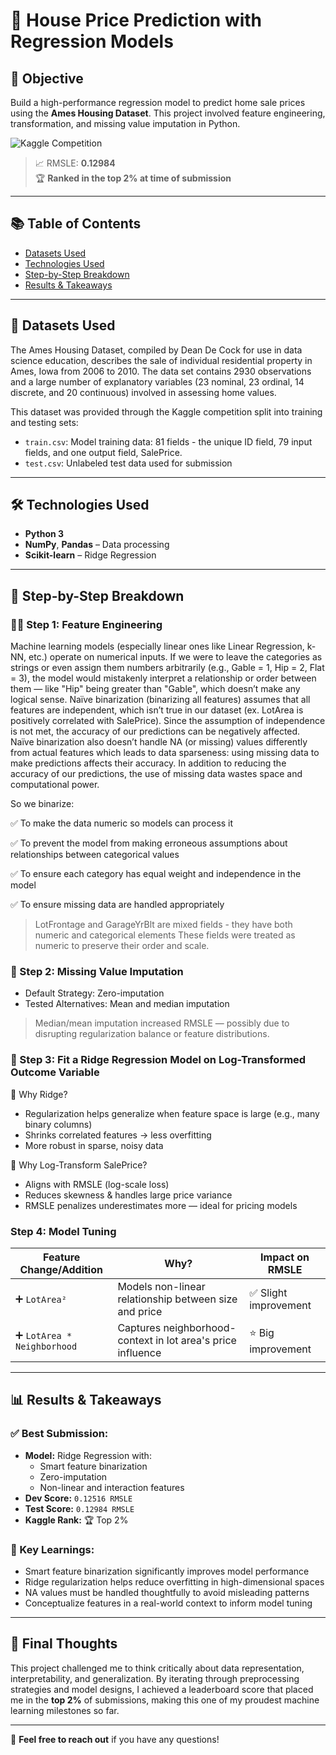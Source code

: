 # 🏡 House Price Prediction with Regression Models

## 📌 Objective

Build a high-performance regression model to predict home sale prices using the **Ames Housing Dataset**. This project involved feature engineering, transformation, and missing value imputation in Python.

![Kaggle Competition]((https://www.kaggle.com/competitions/home-data-for-ml-course/data))

> 📈 RMSLE: **0.12984**  
> 🏆 **Ranked in the top 2% at time of submission**  
---

## 📚 Table of Contents
 
- [Datasets Used](#-datasets-used)  
- [Technologies Used](#-technologies-used)  
- [Step-by-Step Breakdown](#-step-by-step-breakdown)  
- [Results & Takeaways](#-results--takeaways)

---

## 📂 Datasets Used

The Ames Housing Dataset, compiled by Dean De Cock for use in data science education, describes the sale of individual residential property in Ames, Iowa from 2006 to 2010. The data set contains 2930 observations and a large number of explanatory variables (23 nominal, 23 ordinal, 14 discrete, and 20 continuous) involved in assessing home values.

This dataset was provided through the Kaggle competition split into training and testing sets:

- `train.csv`: Model training data: 81 fields - the unique ID field, 79 input fields, and one output field, SalePrice.
- `test.csv`: Unlabeled test data used for submission

---

## 🛠 Technologies Used

- **Python 3**
- **NumPy**, **Pandas** – Data processing
- **Scikit-learn** – Ridge Regression

---

## 🧠 Step-by-Step Breakdown

### 👷‍♀️ Step 1: Feature Engineering

Machine learning models (especially linear ones like Linear Regression, k-NN, etc.) operate on numerical inputs. If we were to leave the categories as strings or even assign them numbers arbitrarily (e.g., Gable = 1, Hip = 2, Flat = 3), the model would mistakenly interpret a relationship or order between them — like "Hip" being greater than "Gable", which doesn’t make any logical sense. Naïve binarization (binarizing all features) assumes that all features are independent, which isn’t true in our dataset (ex. LotArea is positively correlated with SalePrice). Since the assumption of independence is not met, the accuracy of our predictions can be negatively affected. Naïve binarization also doesn’t handle NA (or missing) values differently from actual features which leads to data sparseness: using missing data to make predictions affects their accuracy. In addition to reducing the accuracy of our predictions, the use of missing data wastes space and computational power.

So we binarize:

✅ To make the data numeric so models can process it

✅ To prevent the model from making erroneous assumptions about relationships between categorical values

✅ To ensure each category has equal weight and independence in the model

✅ To ensure missing data are handled appropriately 


> LotFrontage and GarageYrBlt are mixed fields - they have both numeric and categorical elements
> These fields were treated as numeric to preserve their order and scale.



### 🔧 Step 2: Missing Value Imputation 

* Default Strategy: Zero-imputation
* Tested Alternatives: Mean and median imputation

> Median/mean imputation increased RMSLE — possibly due to disrupting regularization balance or feature distributions.



### 📐 Step 3: Fit a Ridge Regression Model on Log-Transformed Outcome Variable

🎯 Why Ridge?
* Regularization helps generalize when feature space is large (e.g., many binary columns)
* Shrinks correlated features → less overfitting
* More robust in sparse, noisy data

🎯 Why Log-Transform SalePrice?
* Aligns with RMSLE (log-scale loss)
* Reduces skewness & handles large price variance
* RMSLE penalizes underestimates more — ideal for pricing models

### Step 4: Model Tuning

| Feature Change/Addition       | Why?                                                             | Impact on RMSLE        |
|-------------------------------|------------------------------------------------------------------|------------------------|
| ➕ `LotArea²`                  | Models non-linear relationship between size and price            | ✅ Slight improvement   |
| ➕ `LotArea * Neighborhood`    | Captures neighborhood-context in lot area's price influence      | ⭐ Big improvement     |


---

## 📊 Results & Takeaways

### ✅ Best Submission:
- **Model:** Ridge Regression with:
  - Smart feature binarization
  - Zero-imputation
  - Non-linear and interaction features
- **Dev Score:** `0.12516 RMSLE`  
- **Test Score:** `0.12984 RMSLE`  
- **Kaggle Rank:** 🏆 Top 2%

### 🚀 Key Learnings:
- Smart feature binarization significantly improves model performance
- Ridge regularization helps reduce overfitting in high-dimensional spaces  
- NA values must be handled thoughtfully to avoid misleading patterns
- Conceptualize features in a real-world context to inform model tuning

---

## 💬 Final Thoughts

This project challenged me to think critically about data representation, interpretability, and generalization. By iterating through preprocessing strategies and model designs, I achieved a leaderboard score that placed me in the **top 2%** of submissions, making this one of my proudest machine learning milestones so far.

---

📩 **Feel free to reach out** if you have any questions!


